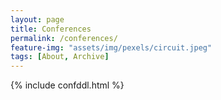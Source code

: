 ```yaml
---
layout: page
title: Conferences
permalink: /conferences/
feature-img: "assets/img/pexels/circuit.jpeg"
tags: [About, Archive]
---
```


{% include confddl.html %}

